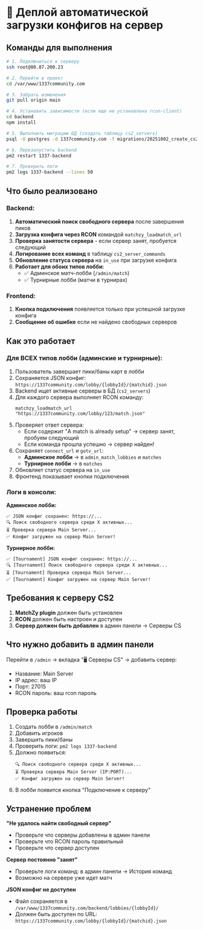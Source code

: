 # 🚀 Деплой автоматической загрузки конфигов на сервер

## Команды для выполнения

```bash
# 1. Подключиться к серверу
ssh root@80.87.200.23

# 2. Перейти в проект
cd /var/www/1337community.com

# 3. Забрать изменения
git pull origin main

# 4. Установить зависимости (если еще не установлена rcon-client)
cd backend
npm install

# 5. Выполнить миграцию БД (создать таблицу cs2_servers)
psql -U postgres -d 1337community.com -f migrations/20251002_create_cs2_servers_table.sql

# 6. Перезапустить backend
pm2 restart 1337-backend

# 7. Проверить логи
pm2 logs 1337-backend --lines 50
```

## Что было реализовано

### Backend:
1. **Автоматический поиск свободного сервера** после завершения пиков
2. **Загрузка конфига через RCON** командой `matchzy_loadmatch_url`
3. **Проверка занятости сервера** - если сервер занят, пробуется следующий
4. **Логирование всех команд** в таблицу `cs2_server_commands`
5. **Обновление статуса сервера** на `in_use` при загрузке конфига
6. **Работает для обоих типов лобби:**
   - ✅ Админское матч-лобби (`/admin/match`)
   - ✅ Турнирные лобби (матчи в турнирах)

### Frontend:
1. **Кнопка подключения** появляется только при успешной загрузке конфига
2. **Сообщение об ошибке** если не найдено свободных серверов

## Как это работает

### Для ВСЕХ типов лобби (админские и турнирные):

1. Пользователь завершает пики/баны карт в лобби
2. Сохраняется JSON конфиг: `https://1337community.com/lobby/{lobbyId}/{matchid}.json`
3. Backend ищет активные серверы в БД (`cs2_servers`)
4. Для каждого сервера выполняет RCON команду:
   ```
   matchzy_loadmatch_url "https://1337community.com/lobby/123/match.json"
   ```
5. Проверяет ответ сервера:
   - Если содержит "A match is already setup" → сервер занят, пробуем следующий
   - Если команда прошла успешно → сервер найден!
6. Сохраняет `connect_url` и `gotv_url`:
   - **Админское лобби** → в `admin_match_lobbies` и `matches`
   - **Турнирное лобби** → в `matches`
7. Обновляет статус сервера на `in_use`
8. Фронтенд показывает кнопки подключения

### Логи в консоли:

**Админское лобби:**
```
✅ JSON конфиг сохранен: https://...
🔍 Поиск свободного сервера среди X активных...
⏳ Проверка сервера Main Server...
✅ Конфиг загружен на сервер Main Server!
```

**Турнирное лобби:**
```
✅ [Tournament] JSON конфиг сохранен: https://...
🔍 [Tournament] Поиск свободного сервера среди X активных...
⏳ [Tournament] Проверка сервера Main Server...
✅ [Tournament] Конфиг загружен на сервер Main Server!
```

## Требования к серверу CS2

1. **MatchZy plugin** должен быть установлен
2. **RCON** должен быть настроен и доступен
3. **Сервер должен быть добавлен** в админ панели → Серверы CS

## Что нужно добавить в админ панели

Перейти в `/admin` → вкладка "🖥️ Серверы CS" → добавить сервер:
- Название: Main Server
- IP адрес: ваш IP
- Порт: 27015
- RCON пароль: ваш rcon пароль

## Проверка работы

1. Создать лобби в `/admin/match`
2. Добавить игроков
3. Завершить пики/баны
4. Проверить логи: `pm2 logs 1337-backend`
5. Должно появиться:
   ```
   🔍 Поиск свободного сервера среди X активных...
   ⏳ Проверка сервера Main Server (IP:PORT)...
   ✅ Конфиг загружен на сервер Main Server!
   ```
6. В лобби появится кнопка "Подключение к серверу"

## Устранение проблем

**"Не удалось найти свободный сервер"**
- Проверьте что серверы добавлены в админ панели
- Проверьте что RCON пароль правильный
- Проверьте что сервер доступен

**Сервер постоянно "занят"**
- Проверьте логи команд: в админ панели → История команд
- Возможно на сервере уже идет матч

**JSON конфиг не доступен**
- Файл сохраняется в `/var/www/1337community.com/backend/lobbies/{lobbyId}/`
- Должен быть доступен по URL: `https://1337community.com/lobby/{lobbyId}/{matchid}.json`

